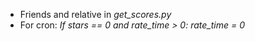 * Friends and relative in *get_scores.py*
* For cron: *If stars == 0 and rate_time > 0: rate_time = 0*